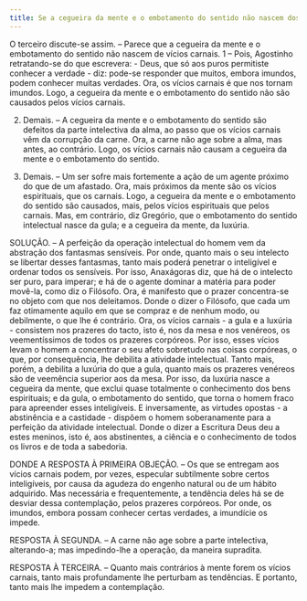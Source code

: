 ```yaml
---
title: Se a cegueira da mente e o embotamento do sentido não nascem dos vícios carnais
---
```


O terceiro discute-se assim. – Parece que a cegueira da mente e o embotamento do sentido não nascem de vícios carnais.  1 – Pois, Agostinho retratando-se do que escrevera: - Deus, que só aos puros permitiste conhecer a verdade - diz: pode-se responder que muitos, embora imundos, podem conhecer muitas verdades. Ora, os vícios carnais é que nos tornam imundos. Logo, a cegueira da mente e o embotamento do sentido não são causados pelos vícios carnais.  

2. Demais. – A cegueira da mente e o embotamento do sentido são defeitos da parte intelectiva da alma, ao passo que os vícios carnais vêm da corrupção da carne. Ora, a carne não age sobre a alma, mas antes, ao contrário. Logo, os vícios carnais não causam a cegueira da mente e o embotamento do sentido.  

3. Demais. – Um ser sofre mais fortemente a ação de um agente próximo do que de um afastado. Ora, mais próximos da mente são os vícios espirituais, que os carnais. Logo, a cegueira da mente e o embotamento do sentido são causados, mais, pelos vícios espirituais que pelos carnais.  Mas, em contrário, diz Gregório, que o embotamento do sentido intelectual nasce da gula; e a cegueira da mente, da luxúria.  

SOLUÇÃO. – A perfeição da operação intelectual do homem vem da abstração dos fantasmas sensíveis. Por onde, quanto mais o seu intelecto se libertar desses fantasmas, tanto mais poderá penetrar o inteligível e ordenar todos os sensíveis. Por isso, Anaxágoras diz, que há de o intelecto ser puro, para imperar; e há de o agente dominar a matéria para poder movê-la, como diz o Filósofo. Ora, é manifesto que o prazer concentra-se no objeto com que nos deleitamos. Donde o dizer o Filósofo, que cada um faz otimamente aquilo em que se compraz e de nenhum modo, ou debilmente, o que lhe é contrário. Ora, os vícios carnais - a gula e a luxúria - consistem nos prazeres do tacto, isto é, nos da mesa e nos venéreos, os veementíssimos de todos os prazeres corpóreos. Por isso, esses vícios levam o homem a concentrar o seu afeto sobretudo nas coisas corpóreas, o que, por consequência, lhe debilita a atividade intelectual. Tanto mais, porém, a debilita a luxúria do que a gula, quanto mais os prazeres venéreos são de veemência superior aos da mesa. Por isso, da luxúria nasce a cegueira da mente, que exclui quase totalmente o conhecimento dos bens espirituais; e da gula, o embotamento do sentido, que torna o homem fraco para apreender esses inteligíveis. E inversamente, as virtudes opostas - a abstinência e a castidade - dispõem o homem soberanamente para a perfeição da atividade intelectual. Donde o dizer a Escritura Deus deu a estes meninos, isto é, aos abstinentes, a ciência e o conhecimento de todos os livros e de toda a sabedoria.  

DONDE A RESPOSTA À PRIMEIRA OBJEÇÃO. – Os que se entregam aos vícios carnais podem, por vezes, especular subtilmente sobre certos inteligíveis, por causa da agudeza do engenho natural ou de um hábito adquirido. Mas necessária e frequentemente, a tendência deles há se de desviar dessa contemplação, pelos prazeres corpóreos. Por onde, os imundos, embora possam conhecer certas verdades, a imundície os impede.  

RESPOSTA À SEGUNDA. – A carne não age sobre a parte intelectiva, alterando-a; mas impedindo-lhe a operação, da maneira supradita. 

RESPOSTA À TERCEIRA. – Quanto mais contrários à mente forem os vícios carnais, tanto mais profundamente lhe perturbam as tendências. E portanto, tanto mais lhe impedem a contemplação.